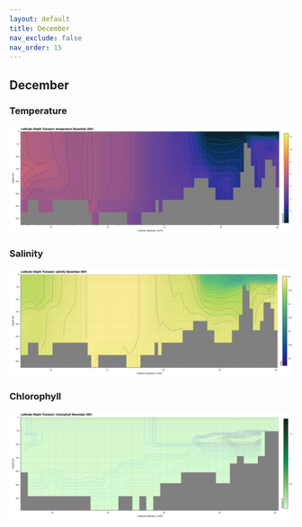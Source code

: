 ```yaml
---
layout: default
title: December
nav_exclude: false
nav_order: 15
---
```


## December

### Temperature
![December Temperature](cmems_mod_arc_phy_my_topaz4_P1M/2021/December/thetao.png)

### Salinity
![December Salinity](cmems_mod_arc_phy_my_topaz4_P1M/2021/December/so.png)

### Chlorophyll
![December Chlorophyll](cmems_mod_arc_bgc_my_ecosmo_P1M/2021/December/chl.png)